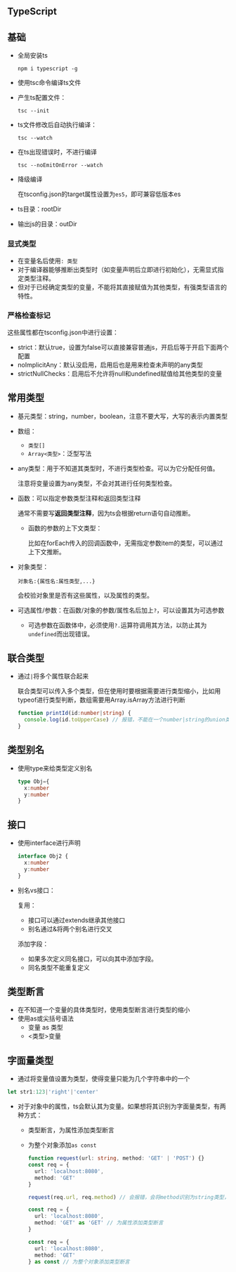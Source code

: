 ## TypeScript

## 基础

* 全局安装ts 

  `npm i typescript -g`

* 使用tsc命令编译ts文件

* 产生ts配置文件：

  `tsc --init`

* ts文件修改后自动执行编译：

  `tsc --watch`

* 在ts出现错误时，不进行编译

  `tsc --noEmitOnError --watch`

* 降级编译

  在tsconfig.json的target属性设置为`es5`，即可兼容低版本es

* ts目录：rootDir

* 输出js的目录：outDir

### 显式类型

* 在变量名后使用`: 类型`
* 对于编译器能够推断出类型时（如变量声明后立即进行初始化），无需显式指定类型注释。
* 但对于已经确定类型的变量，不能将其直接赋值为其他类型，有强类型语言的特性。

### 严格检查标记

这些属性都在tsconfig.json中进行设置：

* strict：默认true，设置为false可以直接兼容普通js，开启后等于开启下面两个配置
* noImplicitAny：默认没启用，启用后也是用来检查未声明的any类型
* strictNullChecks：启用后不允许将null和undefined赋值给其他类型的变量

## 常用类型

* 基元类型：string，number，boolean，注意不要大写，大写的表示内置类型

* 数组：

  * `类型[]`
  * `Array<类型>`：泛型写法

* any类型：用于不知道其类型时，不进行类型检查。可以为它分配任何值。

  注意将变量设置为any类型，不会对其进行任何类型检查。

* 函数：可以指定参数类型注释和返回类型注释

  通常不需要写**返回类型注释**，因为ts会根据return语句自动推断。

  * 函数的参数的上下文类型：

    比如在forEach传入的回调函数中，无需指定参数item的类型，可以通过上下文推断。

* 对象类型：

  `对象名:{属性名:属性类型,...}`

  会校验对象里是否有这些属性，以及属性的类型。

* 可选属性/参数：在函数/对象的参数/属性名后加上`?`，可以设置其为可选参数

  * 可选参数在函数体中，必须使用`?.`运算符调用其方法，以防止其为`undefined`而出现错误。

## 联合类型

* 通过`|`将多个属性联合起来

  联合类型可以传入多个类型，但在使用时要根据需要进行类型缩小，比如用typeof进行类型判断，数组需要用Array.isArray方法进行判断

  ```ts
  function printId(id:number|string) {
    console.log(id.toUpperCase) // 报错，不能在一个number|string的union类型上使用string的方法
  }
  ```

## 类型别名

* 使用type来给类型定义别名

  ```ts
  type Obj={
    x:number
    y:number
  }
  ```

  

## 接口

* 使用interface进行声明

  ```ts
  interface Obj2 {
    x:number
    y:number
  }
  ```

* 别名vs接口：

  复用：

  * 接口可以通过extends继承其他接口
  * 别名通过&将两个别名进行交叉

  添加字段：

  * 如果多次定义同名接口，可以向其中添加字段。
  * 同名类型不能重复定义

## 类型断言

* 在不知道一个变量的具体类型时，使用类型断言进行类型的缩小
* 使用as或尖括号语法
  * 变量 as 类型
  * <类型>变量

## 字面量类型

* 通过将变量值设置为类型，使得变量只能为几个字符串中的一个

```ts
let str1:123|'right'|'center'
```

* 对于对象中的属性，ts会默认其为变量。如果想将其识别为字面量类型，有两种方式：

  * 类型断言，为属性添加类型断言

  * 为整个对象添加`as const`

    ```ts
    function request(url: string, method: 'GET' | 'POST') {}
    const req = {
      url: 'localhost:8080',
      method: 'GET'
    }
    
    request(req.url, req.method) // 会报错，会将method识别为string类型，而不是'GET'
    ```

    ```ts
    const req = {
      url: 'localhost:8080',
      method: 'GET' as 'GET' // 为属性添加类型断言
    }
    ```

    ```ts
    const req = {
      url: 'localhost:8080',
      method: 'GET'
    } as const // 为整个对象添加类型断言
    ```

    

 

